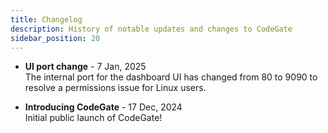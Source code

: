 ```yaml
---
title: Changelog
description: History of notable updates and changes to CodeGate
sidebar_position: 20
---
```


- **UI port change** - 7 Jan, 2025\
  The internal port for the dashboard UI has changed from 80 to 9090 to resolve a
  permissions issue for Linux users.

- **Introducing CodeGate** - 17 Dec, 2024\
  Initial public launch of CodeGate!
